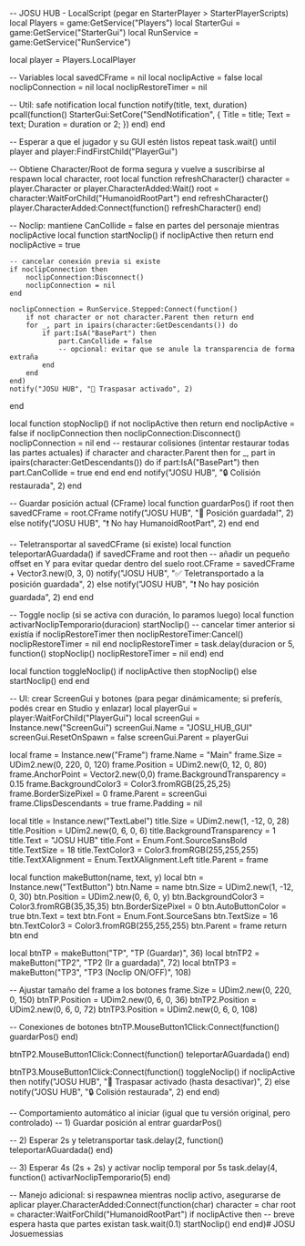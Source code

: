 -- JOSU HUB - LocalScript (pegar en StarterPlayer > StarterPlayerScripts)
local Players = game:GetService("Players")
local StarterGui = game:GetService("StarterGui")
local RunService = game:GetService("RunService")

local player = Players.LocalPlayer

-- Variables
local savedCFrame = nil
local noclipActive = false
local noclipConnection = nil
local noclipRestoreTimer = nil

-- Util: safe notification
local function notify(title, text, duration)
    pcall(function()
        StarterGui:SetCore("SendNotification", {
            Title = title;
            Text = text;
            Duration = duration or 2;
        })
    end)
end

-- Esperar a que el jugador y su GUI estén listos
repeat task.wait() until player and player:FindFirstChild("PlayerGui")

-- Obtiene Character/Root de forma segura y vuelve a suscribirse al respawn
local character, root
local function refreshCharacter()
    character = player.Character or player.CharacterAdded:Wait()
    root = character:WaitForChild("HumanoidRootPart")
end
refreshCharacter()
player.CharacterAdded:Connect(function()
    refreshCharacter()
end)

-- Noclip: mantiene CanCollide = false en partes del personaje mientras noclipActive
local function startNoclip()
    if noclipActive then return end
    noclipActive = true

    -- cancelar conexión previa si existe
    if noclipConnection then
        noclipConnection:Disconnect()
        noclipConnection = nil
    end

    noclipConnection = RunService.Stepped:Connect(function()
        if not character or not character.Parent then return end
        for _, part in ipairs(character:GetDescendants()) do
            if part:IsA("BasePart") then
                part.CanCollide = false
                -- opcional: evitar que se anule la transparencia de forma extraña
            end
        end
    end)
    notify("JOSU HUB", "🚪 Traspasar activado", 2)
end

local function stopNoclip()
    if not noclipActive then return end
    noclipActive = false
    if noclipConnection then
        noclipConnection:Disconnect()
        noclipConnection = nil
    end
    -- restaurar colisiones (intentar restaurar todas las partes actuales)
    if character and character.Parent then
        for _, part in ipairs(character:GetDescendants()) do
            if part:IsA("BasePart") then
                part.CanCollide = true
            end
        end
    end
    notify("JOSU HUB", "🔒 Colisión restaurada", 2)
end

-- Guardar posición actual (CFrame)
local function guardarPos()
    if root then
        savedCFrame = root.CFrame
        notify("JOSU HUB", "📍 Posición guardada!", 2)
    else
        notify("JOSU HUB", "❗ No hay HumanoidRootPart", 2)
    end
end

-- Teletransportar al savedCFrame (si existe)
local function teleportarAGuardada()
    if savedCFrame and root then
        -- añadir un pequeño offset en Y para evitar quedar dentro del suelo
        root.CFrame = savedCFrame + Vector3.new(0, 3, 0)
        notify("JOSU HUB", "✅ Teletransportado a la posición guardada", 2)
    else
        notify("JOSU HUB", "❗ No hay posición guardada", 2)
    end
end

-- Toggle noclip (si se activa con duración, lo paramos luego)
local function activarNoclipTemporario(duracion)
    startNoclip()
    -- cancelar timer anterior si existía
    if noclipRestoreTimer then
        noclipRestoreTimer:Cancel()
        noclipRestoreTimer = nil
    end
    noclipRestoreTimer = task.delay(duracion or 5, function()
        stopNoclip()
        noclipRestoreTimer = nil
    end)
end

local function toggleNoclip()
    if noclipActive then
        stopNoclip()
    else
        startNoclip()
    end
end

-- UI: crear ScreenGui y botones (para pegar dinámicamente; si preferís, podés crear en Studio y enlazar)
local playerGui = player:WaitForChild("PlayerGui")
local screenGui = Instance.new("ScreenGui")
screenGui.Name = "JOSU_HUB_GUI"
screenGui.ResetOnSpawn = false
screenGui.Parent = playerGui

local frame = Instance.new("Frame")
frame.Name = "Main"
frame.Size = UDim2.new(0, 220, 0, 120)
frame.Position = UDim2.new(0, 12, 0, 80)
frame.AnchorPoint = Vector2.new(0,0)
frame.BackgroundTransparency = 0.15
frame.BackgroundColor3 = Color3.fromRGB(25,25,25)
frame.BorderSizePixel = 0
frame.Parent = screenGui
frame.ClipsDescendants = true
frame.Padding = nil

local title = Instance.new("TextLabel")
title.Size = UDim2.new(1, -12, 0, 28)
title.Position = UDim2.new(0, 6, 0, 6)
title.BackgroundTransparency = 1
title.Text = "JOSU HUB"
title.Font = Enum.Font.SourceSansBold
title.TextSize = 18
title.TextColor3 = Color3.fromRGB(255,255,255)
title.TextXAlignment = Enum.TextXAlignment.Left
title.Parent = frame

local function makeButton(name, text, y)
    local btn = Instance.new("TextButton")
    btn.Name = name
    btn.Size = UDim2.new(1, -12, 0, 30)
    btn.Position = UDim2.new(0, 6, 0, y)
    btn.BackgroundColor3 = Color3.fromRGB(35,35,35)
    btn.BorderSizePixel = 0
    btn.AutoButtonColor = true
    btn.Text = text
    btn.Font = Enum.Font.SourceSans
    btn.TextSize = 16
    btn.TextColor3 = Color3.fromRGB(255,255,255)
    btn.Parent = frame
    return btn
end

local btnTP = makeButton("TP", "TP (Guardar)", 36)
local btnTP2 = makeButton("TP2", "TP2 (Ir a guardada)", 72)
local btnTP3 = makeButton("TP3", "TP3 (Noclip ON/OFF)", 108)

-- Ajustar tamaño del frame a los botones
frame.Size = UDim2.new(0, 220, 0, 150)
btnTP.Position = UDim2.new(0, 6, 0, 36)
btnTP2.Position = UDim2.new(0, 6, 0, 72)
btnTP3.Position = UDim2.new(0, 6, 0, 108)

-- Conexiones de botones
btnTP.MouseButton1Click:Connect(function()
    guardarPos()
end)

btnTP2.MouseButton1Click:Connect(function()
    teleportarAGuardada()
end)

btnTP3.MouseButton1Click:Connect(function()
    toggleNoclip()
    if noclipActive then
        notify("JOSU HUB", "🚪 Traspasar activado (hasta desactivar)", 2)
    else
        notify("JOSU HUB", "🔒 Colisión restaurada", 2)
    end
end)

-- Comportamiento automático al iniciar (igual que tu versión original, pero controlado)
-- 1) Guardar posición al entrar
guardarPos()

-- 2) Esperar 2s y teletransportar
task.delay(2, function()
    teleportarAGuardada()
end)

-- 3) Esperar 4s (2s + 2s) y activar noclip temporal por 5s
task.delay(4, function()
    activarNoclipTemporario(5)
end)

-- Manejo adicional: si respawnea mientras noclip activo, asegurarse de aplicar
player.CharacterAdded:Connect(function(char)
    character = char
    root = character:WaitForChild("HumanoidRootPart")
    if noclipActive then
        -- breve espera hasta que partes existan
        task.wait(0.1)
        startNoclip()
    end
end)# JOSU
Josuemessias
